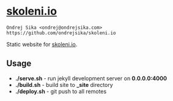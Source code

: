 # [skoleni.io](https://skoleni.io)

    Ondrej Sika <ondrej@ondrejsika.com>
    https://github.com/ondrejsika/skoleni.io

Static website for [skoleni.io](https://skoleni.io).


## Usage

* __./serve.sh__ - run jekyll development server on __0.0.0.0:4000__
* __./build.sh__ - build site to **_site** directory
* __./deploy.sh__ - git push to all remotes

